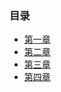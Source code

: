 ### 目录
* [第一章](math/tjgs_1.md)
* [第二章](math/tjgs_2.md)
* [第三章](math/tjgs_3.md)
* [第四章](math/tjgs_4.md)